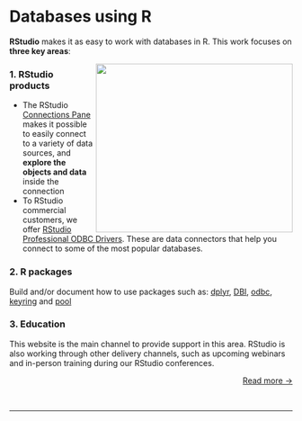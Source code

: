 
# Databases using R

**RStudio** makes it as easy to work with databases in R. This work focuses on **three key areas**:

<div>
<img src="/homepage/connection.png" align="right" height="300" width="350">
</div>

### 1. RStudio products

- The RStudio [Connections Pane](/connections) makes it possible to easily connect to a variety of data sources, and **explore the objects and data** inside the connection 
- To RStudio commercial customers, we offer [RStudio Professional ODBC Drivers](/tooling/pro-drivers). These are data connectors that help you connect to some of the most popular databases.


### 2. R packages

Build and/or document how to use packages such as: [dplyr](/dplyr), [DBI](/dbi), [odbc](/odbc), [keyring](/best-practices/managing-credentials/) and [pool](/r-packages/pool)


### 3. Education

This website is the main channel to provide support in this area.  RStudio is also working through other delivery channels, such as upcoming webinars and in-person training during our RStudio conferences.

<p align = "right">
  <a href="/getting-started/overview" class="more" title="Read More...">Read more &rarr;</a>
</p>


</br>

<hr>

